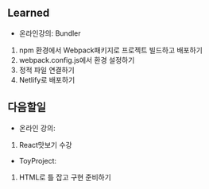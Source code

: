 ## Learned
- 온라인강의: Bundler
1. npm 환경에서 Webpack패키지로 프로젝트 빌드하고 배포하기
2. webpack.config.js에서 환경 설정하기
3. 정적 파일 연결하기
4. Netlify로 배포하기

## 다음할일
- 온라인 강의:
1. React맛보기 수강
- ToyProject:
1. HTML로 틀 잡고 구현 준비하기
